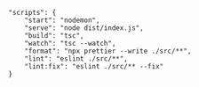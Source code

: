 	"scripts": {
		"start": "nodemon",
		"serve": "node dist/index.js",
		"build": "tsc",
		"watch": "tsc --watch",
		"format": "npx prettier --write ./src/**",
		"lint": "eslint ./src/**",
		"lint:fix": "eslint ./src/** --fix"
	}
